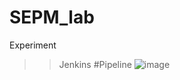 # SEPM_lab
Experiment

>>Jenkins
#Pipeline
![image](https://user-images.githubusercontent.com/98691410/221517142-cfb26bac-49df-4bc7-bdaa-4a4026000604.png)
